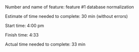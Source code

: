 Number and name of feature: feature #1 database normalization

Estimate of time needed to complete: 30 min (without errors)

Start time: 4:00 pm

Finish time: 4:33

Actual time needed to complete: 33 min
